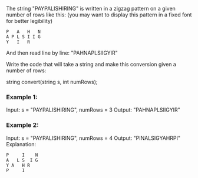 The string "PAYPALISHIRING" is written in a zigzag pattern on a given number of rows like this: (you may want to display this pattern in a fixed font for better legibility)
```
P   A   H   N
A P L S I I G
Y   I   R
```
And then read line by line: "PAHNAPLSIIGYIR"

Write the code that will take a string and make this conversion given a number of rows:

string convert(string s, int numRows);
### Example 1:
Input: s = "PAYPALISHIRING", numRows = 3
Output: "PAHNAPLSIIGYIR"

### Example 2:
Input: s = "PAYPALISHIRING", numRows = 4
Output: "PINALSIGYAHRPI"
Explanation:

```
P     I    N
A   L S  I G
Y A   H R
P     I
```